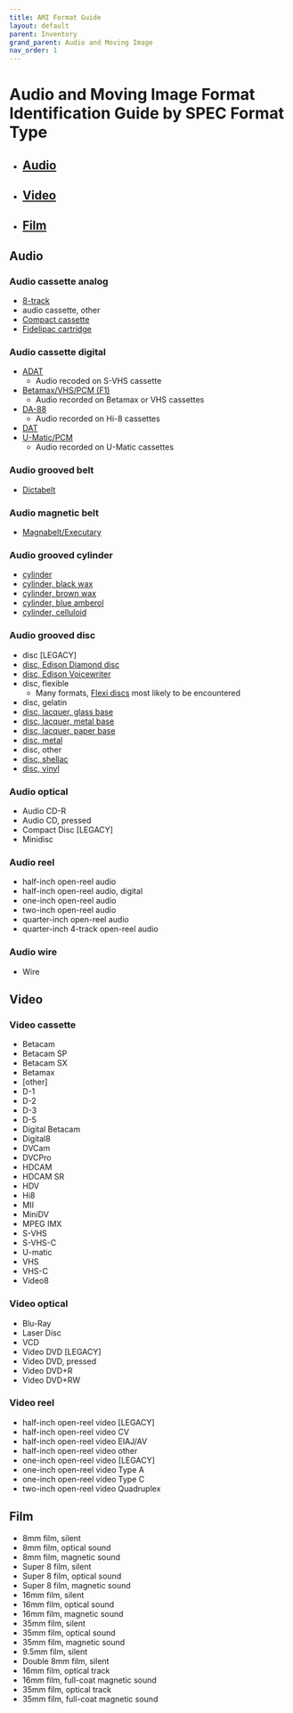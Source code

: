 ```yaml
---
title: AMI Format Guide
layout: default
parent: Inventory
grand_parent: Audio and Moving Image
nav_order: 1
---
```

# Audio and Moving Image Format Identification Guide by SPEC Format Type
- ## [Audio](#audio)
- ## [Video](#video)
- ## [Film](#film)
## Audio

### Audio cassette analog
- [8-track](https://psap.library.illinois.edu/collection-id-guide/audiotape#8track)
- audio cassette, other
- [Compact cassette](https://psap.library.illinois.edu/collection-id-guide/audiotape#compactcassette)
- [Fidelipac cartridge](https://obsoletemedia.org/fidelipac/)
### Audio cassette digital
- [ADAT](https://en.wikipedia.org/wiki/ADAT)
    - Audio recoded on S-VHS cassette
- [Betamax/VHS/PCM (F1)](https://en.wikipedia.org/wiki/PCM_adaptor)
    - Audio recorded on Betamax or VHS cassettes
- [DA-88](https://en.wikipedia.org/wiki/DA-88)
    - Audio recorded on Hi-8 cassettes
- [DAT](https://psap.library.illinois.edu/collection-id-guide/audiotape#dat)
- [U-Matic/PCM](https://obsoletemedia.org/u-matic-digital-audio/)
    - Audio recorded on U-Matic cassettes
### Audio grooved belt
- [Dictabelt](https://obsoletemedia.org/dictabelt/)
### Audio magnetic belt
- [Magnabelt/Executary](https://obsoletemedia.org/magnabelt/)
### Audio grooved cylinder
- [cylinder](https://obsoletemedia.org/audio/phonograph/#cylinder)
- [cylinder, black wax](https://psap.library.illinois.edu/collection-id-guide/cylinder#waxcylinder)
- [cylinder, brown wax](https://psap.library.illinois.edu/collection-id-guide/cylinder#waxcylinder)
- [cylinder, blue amberol](https://psap.library.illinois.edu/collection-id-guide/cylinder#plasticcylinder)
- [cylinder, celluloid](https://psap.library.illinois.edu/collection-id-guide/cylinder#plasticcylinder)
### Audio grooved disc
- disc [LEGACY]
- [disc, Edison Diamond disc](https://obsoletemedia.org/edison-diamond-disc/)
- [disc, Edison Voicewriter](https://obsoletemedia.org/voicewriter/)
- disc, flexible
    - Many formats, [Flexi discs](https://en.wikipedia.org/wiki/Flexi_disc) most likely to be encountered
- disc, gelatin
- [disc, lacquer, glass base](https://psap.library.illinois.edu/collection-id-guide/phonodisc#lacquerdisc)
- [disc, lacquer, metal base](https://psap.library.illinois.edu/collection-id-guide/phonodisc#lacquerdisc)
- [disc, lacquer, paper base](https://psap.library.illinois.edu/collection-id-guide/phonodisc#lacquerdisc)
- [disc, metal](https://psap.library.illinois.edu/collection-id-guide/phonodisc#aluminumdisc)
- disc, other
- [disc, shellac](https://psap.library.illinois.edu/collection-id-guide/phonodisc#shellacdisc)
- [disc, vinyl](https://psap.library.illinois.edu/collection-id-guide/phonodisc#vinyldisc)
### Audio optical
- Audio CD-R
- Audio CD, pressed
- Compact Disc [LEGACY]
- Minidisc
### Audio reel
- half-inch open-reel audio
- half-inch open-reel audio, digital
- one-inch open-reel audio
- two-inch open-reel audio
- quarter-inch open-reel audio
- quarter-inch 4-track open-reel audio
### Audio wire
- Wire
## Video
### Video cassette
- Betacam
- Betacam SP
- Betacam SX
- Betamax
- [other]
- D-1
- D-2
- D-3
- D-5
- Digital Betacam
- Digital8
- DVCam
- DVCPro
- HDCAM
- HDCAM SR
- HDV
- Hi8
- MII
- MiniDV
- MPEG IMX
- S-VHS
- S-VHS-C
- U-matic
- VHS
- VHS-C
- Video8
### Video optical
- Blu-Ray
- Laser Disc
- VCD
- Video DVD [LEGACY]
- Video DVD, pressed
- Video DVD+R
- Video DVD+RW
### Video reel
- half-inch open-reel video [LEGACY]
- half-inch open-reel video CV
- half-inch open-reel video EIAJ/AV
- half-inch open-reel video other
- one-inch open-reel video [LEGACY]
- one-inch open-reel video Type A
- one-inch open-reel video Type C
- two-inch open-reel video Quadruplex
## Film
- 8mm film, silent
- 8mm film, optical sound
- 8mm film, magnetic sound
- Super 8 film, silent
- Super 8 film, optical sound
- Super 8 film, magnetic sound
- 16mm film, silent
- 16mm film, optical sound
- 16mm film, magnetic sound
- 35mm film, silent
- 35mm film, optical sound
- 35mm film, magnetic sound
- 9.5mm film, silent
- Double 8mm film, silent
- 16mm film, optical track
- 16mm film, full-coat magnetic sound
- 35mm film, optical track
- 35mm film,  full-coat magnetic sound
